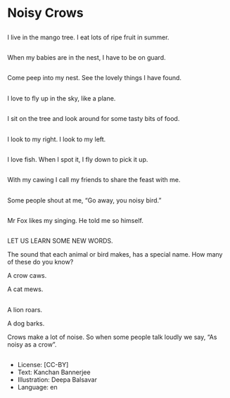 # Noisy Crows

##
I live in the mango tree. I eat lots of ripe fruit in summer.

##
When my babies are in the nest, I have to be on guard.

##
Come peep into my nest. See the lovely things I have found.

##
I love to fly up in the sky, like a plane.

##
I sit on the tree and look around for some tasty bits of food.

##
I look to my right. I look to my left.

##
I love fish. When I spot it, I fly down to pick it up.

##
With my cawing I call my friends to share the feast with me.

##
Some people shout at me, “Go away, you noisy bird.”

##
Mr Fox likes my singing. He told me so himself.

##
LET US LEARN SOME NEW WORDS.

The sound that each animal or bird makes, has a special name. How many of these do you know?

A crow caws.

A cat mews.

##
A lion roars.

A dog barks.

Crows make a lot of noise. So when some people talk loudly we say, “As noisy as a crow”.

##
* License: [CC-BY]
* Text: Kanchan Bannerjee
* Illustration: Deepa Balsavar
* Language: en
